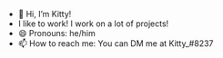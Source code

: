 - 👋 Hi, I’m Kitty!
- I like to work! I work on a lot of projects!
- :smile: Pronouns: he/him
- 📫 How to reach me: You can DM me at Kitty_#8237
